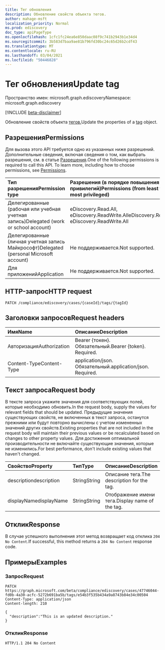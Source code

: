 ```yaml
---
title: Тег обновления
description: Обновление свойств объекта тегов.
author: mahage-msft
localization_priority: Normal
ms.prod: ediscovery
doc_type: apiPageType
ms.openlocfilehash: 1cfc1fc24ea6e850daac08f9c741b2943b1e34d4
ms.sourcegitcommit: 3b583d7baa9ae81b796fd30bc24c65d26b2cdf43
ms.translationtype: MT
ms.contentlocale: ru-RU
ms.lasthandoff: 03/04/2021
ms.locfileid: "50446828"
---
```

# <a name="update-tag"></a><span data-ttu-id="21b41-103">Тег обновления</span><span class="sxs-lookup"><span data-stu-id="21b41-103">Update tag</span></span>

<span data-ttu-id="21b41-104">Пространство имен: microsoft.graph.ediscovery</span><span class="sxs-lookup"><span data-stu-id="21b41-104">Namespace: microsoft.graph.ediscovery</span></span>

[!INCLUDE [beta-disclaimer](../../includes/beta-disclaimer.md)]

<span data-ttu-id="21b41-105">Обновление свойств объекта [тегов.](../resources/ediscovery-tag.md)</span><span class="sxs-lookup"><span data-stu-id="21b41-105">Update the properties of a [tag](../resources/ediscovery-tag.md) object.</span></span>

## <a name="permissions"></a><span data-ttu-id="21b41-106">Разрешения</span><span class="sxs-lookup"><span data-stu-id="21b41-106">Permissions</span></span>

<span data-ttu-id="21b41-p101">Для вызова этого API требуется одно из указанных ниже разрешений. Дополнительные сведения, включая сведения о том, как выбрать разрешения, см. в статье [Разрешения](/graph/permissions-reference).</span><span class="sxs-lookup"><span data-stu-id="21b41-p101">One of the following permissions is required to call this API. To learn more, including how to choose permissions, see [Permissions](/graph/permissions-reference).</span></span>

|<span data-ttu-id="21b41-109">Тип разрешения</span><span class="sxs-lookup"><span data-stu-id="21b41-109">Permission type</span></span>|<span data-ttu-id="21b41-110">Разрешения (в порядке повышения привилегий)</span><span class="sxs-lookup"><span data-stu-id="21b41-110">Permissions (from least to most privileged)</span></span>|
|:---|:---|
|<span data-ttu-id="21b41-111">Делегированные (рабочая или учебная учетная запись)</span><span class="sxs-lookup"><span data-stu-id="21b41-111">Delegated (work or school account)</span></span>|<span data-ttu-id="21b41-112">eDiscovery.Read.All, eDiscovery.ReadWrite.All</span><span class="sxs-lookup"><span data-stu-id="21b41-112">eDiscovery.Read.All, eDiscovery.ReadWrite.All</span></span>|
|<span data-ttu-id="21b41-113">Делегированные (личная учетная запись Майкрософт)</span><span class="sxs-lookup"><span data-stu-id="21b41-113">Delegated (personal Microsoft account)</span></span>|<span data-ttu-id="21b41-114">Не поддерживается.</span><span class="sxs-lookup"><span data-stu-id="21b41-114">Not supported.</span></span>|
|<span data-ttu-id="21b41-115">Для приложений</span><span class="sxs-lookup"><span data-stu-id="21b41-115">Application</span></span>|<span data-ttu-id="21b41-116">Не поддерживается.</span><span class="sxs-lookup"><span data-stu-id="21b41-116">Not supported.</span></span>|

## <a name="http-request"></a><span data-ttu-id="21b41-117">HTTP-запрос</span><span class="sxs-lookup"><span data-stu-id="21b41-117">HTTP request</span></span>

<!-- {
  "blockType": "ignored"
}
-->

``` http
PATCH /compliance/ediscovery/cases/{caseId}/tags/{tagId}
```

## <a name="request-headers"></a><span data-ttu-id="21b41-118">Заголовки запросов</span><span class="sxs-lookup"><span data-stu-id="21b41-118">Request headers</span></span>

|<span data-ttu-id="21b41-119">Имя</span><span class="sxs-lookup"><span data-stu-id="21b41-119">Name</span></span>|<span data-ttu-id="21b41-120">Описание</span><span class="sxs-lookup"><span data-stu-id="21b41-120">Description</span></span>|
|:---|:---|
|<span data-ttu-id="21b41-121">Авторизация</span><span class="sxs-lookup"><span data-stu-id="21b41-121">Authorization</span></span>|<span data-ttu-id="21b41-p102">Bearer {токен}. Обязательный.</span><span class="sxs-lookup"><span data-stu-id="21b41-p102">Bearer {token}. Required.</span></span>|
|<span data-ttu-id="21b41-124">Content-Type</span><span class="sxs-lookup"><span data-stu-id="21b41-124">Content-Type</span></span>|<span data-ttu-id="21b41-p103">application/json. Обязательный.</span><span class="sxs-lookup"><span data-stu-id="21b41-p103">application/json. Required.</span></span>|

## <a name="request-body"></a><span data-ttu-id="21b41-127">Текст запроса</span><span class="sxs-lookup"><span data-stu-id="21b41-127">Request body</span></span>

<span data-ttu-id="21b41-128">В тексте запроса укажите значения для соответствующих полей, которые необходимо обновить.</span><span class="sxs-lookup"><span data-stu-id="21b41-128">In the request body, supply the values for relevant fields that should be updated.</span></span> <span data-ttu-id="21b41-129">Предыдущие значения существующих свойств, не включенных в текст запроса, останутся прежними или будут повторно вычислены с учетом измененных значений других свойств.</span><span class="sxs-lookup"><span data-stu-id="21b41-129">Existing properties that are not included in the request body will maintain their previous values or be recalculated based on changes to other property values.</span></span> <span data-ttu-id="21b41-130">Для достижения оптимальной производительности не включайте существующие значения, которые не изменились.</span><span class="sxs-lookup"><span data-stu-id="21b41-130">For best performance, don't include existing values that haven't changed.</span></span>

|<span data-ttu-id="21b41-131">Свойство</span><span class="sxs-lookup"><span data-stu-id="21b41-131">Property</span></span>|<span data-ttu-id="21b41-132">Тип</span><span class="sxs-lookup"><span data-stu-id="21b41-132">Type</span></span>|<span data-ttu-id="21b41-133">Описание</span><span class="sxs-lookup"><span data-stu-id="21b41-133">Description</span></span>|
|:---|:---|:---|
|<span data-ttu-id="21b41-134">description</span><span class="sxs-lookup"><span data-stu-id="21b41-134">description</span></span>|<span data-ttu-id="21b41-135">String</span><span class="sxs-lookup"><span data-stu-id="21b41-135">String</span></span>|<span data-ttu-id="21b41-136">Описание тега.</span><span class="sxs-lookup"><span data-stu-id="21b41-136">The description for the tag.</span></span>|
|<span data-ttu-id="21b41-137">displayName</span><span class="sxs-lookup"><span data-stu-id="21b41-137">displayName</span></span>|<span data-ttu-id="21b41-138">String</span><span class="sxs-lookup"><span data-stu-id="21b41-138">String</span></span>|<span data-ttu-id="21b41-139">Отображение имени тега.</span><span class="sxs-lookup"><span data-stu-id="21b41-139">Display name of the tag.</span></span>|

## <a name="response"></a><span data-ttu-id="21b41-140">Отклик</span><span class="sxs-lookup"><span data-stu-id="21b41-140">Response</span></span>

<span data-ttu-id="21b41-141">В случае успешного выполнения этот метод возвращает код отклика `204 No Content`.</span><span class="sxs-lookup"><span data-stu-id="21b41-141">If successful, this method returns a `204 No Content` response code.</span></span>

## <a name="examples"></a><span data-ttu-id="21b41-142">Примеры</span><span class="sxs-lookup"><span data-stu-id="21b41-142">Examples</span></span>

### <a name="request"></a><span data-ttu-id="21b41-143">Запрос</span><span class="sxs-lookup"><span data-stu-id="21b41-143">Request</span></span>

<!-- {
  "blockType": "request",
  "name": "update_tag"
}
-->

``` http
PATCH https://graph.microsoft.com/beta/compliance/ediscovery/cases/47746044-fd0b-4a30-acfc-5272b691ba5b/tags/e54b3f535b434a9a8743b84e34c00504
Content-Type: application/json
Content-length: 210

{
  "description":"This is an updated description."
}
```

### <a name="response"></a><span data-ttu-id="21b41-144">Отклик</span><span class="sxs-lookup"><span data-stu-id="21b41-144">Response</span></span>

<!-- {
  "blockType": "response",
  "truncated": true
}
-->

``` http
HTTP/1.1 204 No Content
```
